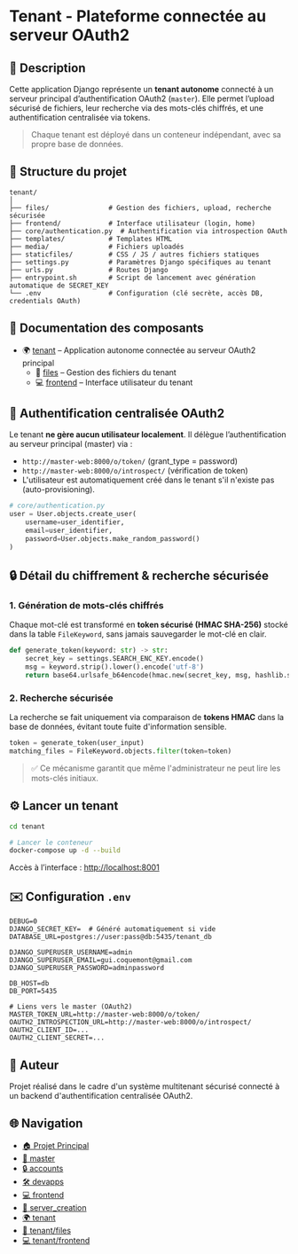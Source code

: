 # Tenant - Plateforme connectée au serveur OAuth2

## 📝 Description

Cette application Django représente un **tenant autonome** connecté à un serveur principal d’authentification OAuth2 (`master`). Elle permet l’upload sécurisé de fichiers, leur recherche via des mots-clés chiffrés, et une authentification centralisée via tokens.

> Chaque tenant est déployé dans un conteneur indépendant, avec sa propre base de données.


## 📁 Structure du projet

```
tenant/
│
├── files/               # Gestion des fichiers, upload, recherche sécurisée
├── frontend/            # Interface utilisateur (login, home)
├── core/authentication.py  # Authentification via introspection OAuth
├── templates/           # Templates HTML
├── media/               # Fichiers uploadés
├── staticfiles/         # CSS / JS / autres fichiers statiques
├── settings.py          # Paramètres Django spécifiques au tenant
├── urls.py              # Routes Django
├── entrypoint.sh        # Script de lancement avec génération automatique de SECRET_KEY
└── .env                 # Configuration (clé secrète, accès DB, credentials OAuth)
```
## 📘 Documentation des composants

- 🌍 [tenant](.) – Application autonome connectée au serveur OAuth2 principal
  - 📁 [files](files) – Gestion des fichiers du tenant
  - 💻 [frontend](frontend) – Interface utilisateur du tenant

## 🔐 Authentification centralisée OAuth2

Le tenant **ne gère aucun utilisateur localement**. Il délègue l’authentification au serveur principal (master) via :

- `http://master-web:8000/o/token/` (grant_type = password)
- `http://master-web:8000/o/introspect/` (vérification de token)
- L'utilisateur est automatiquement créé dans le tenant s'il n'existe pas (auto-provisioning).

```python
# core/authentication.py
user = User.objects.create_user(
    username=user_identifier,
    email=user_identifier,
    password=User.objects.make_random_password()
)
```


## 🔒 Détail du chiffrement & recherche sécurisée

### 1. Génération de mots-clés chiffrés

Chaque mot-clé est transformé en **token sécurisé (HMAC SHA-256)** stocké dans la table `FileKeyword`, sans jamais sauvegarder le mot-clé en clair.

```python
def generate_token(keyword: str) -> str:
    secret_key = settings.SEARCH_ENC_KEY.encode()
    msg = keyword.strip().lower().encode('utf-8')
    return base64.urlsafe_b64encode(hmac.new(secret_key, msg, hashlib.sha256).digest()).decode()
```

### 2. Recherche sécurisée

La recherche se fait uniquement via comparaison de **tokens HMAC** dans la base de données, évitant toute fuite d'information sensible.

```python
token = generate_token(user_input)
matching_files = FileKeyword.objects.filter(token=token)
```

> ✅ Ce mécanisme garantit que même l'administrateur ne peut lire les mots-clés initiaux.


## ⚙️ Lancer un tenant

```bash
cd tenant

# Lancer le conteneur
docker-compose up -d --build
```

Accès à l’interface : [http://localhost:8001](http://localhost:8001)


## ✉️ Configuration `.env`

```env
DEBUG=0
DJANGO_SECRET_KEY=  # Généré automatiquement si vide
DATABASE_URL=postgres://user:pass@db:5435/tenant_db

DJANGO_SUPERUSER_USERNAME=admin
DJANGO_SUPERUSER_EMAIL=gui.coquemont@gmail.com
DJANGO_SUPERUSER_PASSWORD=adminpassword

DB_HOST=db
DB_PORT=5435

# Liens vers le master (OAuth2)
MASTER_TOKEN_URL=http://master-web:8000/o/token/
OAUTH2_INTROSPECTION_URL=http://master-web:8000/o/introspect/
OAUTH2_CLIENT_ID=...
OAUTH2_CLIENT_SECRET=...
```


## 👤 Auteur

Projet réalisé dans le cadre d'un système multitenant sécurisé connecté à un backend d'authentification centralisée OAuth2.


## 🌐 Navigation

- [🏠 Projet Principal](./)
- [📁 master](master/)
- [🔒 accounts](master/accounts/)
- [🛠️ devapps](master/devapps/)
- [💻 frontend](master/frontend/)
- [🚀 server_creation](master/server_creation/)
- [🌍 tenant](tenant/)
- [📁 tenant/files](tenant/files/)
- [💻 tenant/frontend](tenant/frontend/)
